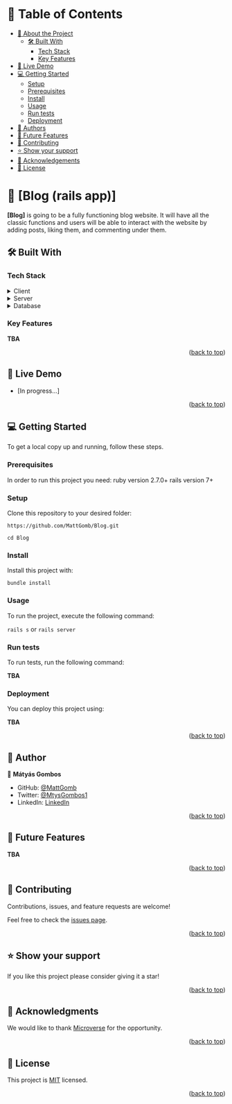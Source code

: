 <a name="readme-top"></a>

# 📗 Table of Contents

- [📖 About the Project](#about-project)
  - [🛠 Built With](#built-with)
    - [Tech Stack](#tech-stack)
    - [Key Features](#key-features)
- [🚀 Live Demo](#live-demo)
- [💻 Getting Started](#getting-started)
  - [Setup](#setup)
  - [Prerequisites](#prerequisites)
  - [Install](#install)
  - [Usage](#usage)
  - [Run tests](#run-tests)
  - [Deployment](#deployment)
- [👥 Authors](#authors)
- [🔭 Future Features](#future-features)
- [🤝 Contributing](#contributing)
- [⭐️ Show your support](#support)
- [🙏 Acknowledgements](#acknowledgements)
- [📝 License](#license)


# 📖 [Blog (rails app)] <a name="about-project"></a>

**[Blog]** is going to be a fully functioning blog website. It will have all the classic functions and users will be able to interact with the website by adding posts, liking them, and commenting under them.


## 🛠 Built With <a name="built-with"></a>

### Tech Stack <a name="tech-stack"></a>


<details>
  <summary>Client</summary>
  <ul>
    <li><a href="https://www.ruby-lang.org/en/">Ruby</a></li>
  </ul>
</details>

<details>
  <summary>Server</summary>
  <ul>
    <li><a href="https://guides.rubyonrails.org/index.html">Ruby on Rails</a></li>
  </ul>
</details>

<details>
<summary>Database</summary>
  <ul>
    <li><a href="https://www.postgresql.org/">PostgreSQL</a></li>
  </ul>
</details>


### Key Features <a name="key-features"></a>

**TBA**

<p align="right">(<a href="#readme-top">back to top</a>)</p>


## 🚀 Live Demo <a name="live-demo"></a>

- [In progress...]

<p align="right">(<a href="#readme-top">back to top</a>)</p>


## 💻 Getting Started <a name="getting-started"></a>

To get a local copy up and running, follow these steps.

### Prerequisites

In order to run this project you need:
ruby version 2.7.0+
rails version 7+

### Setup

Clone this repository to your desired folder:

`https://github.com/MattGomb/Blog.git`

`cd Blog`


### Install

Install this project with:

  `bundle install`


### Usage

To run the project, execute the following command:

`rails s` or `rails server`

### Run tests

To run tests, run the following command:

**TBA**


### Deployment

You can deploy this project using:

**TBA**


<p align="right">(<a href="#readme-top">back to top</a>)</p>


## 👥 Author <a name="authors"></a>

👤 **Mátyás Gombos**

- GitHub: [@MattGomb](https://github.com/MattGomb)
- Twitter: [@MtysGombos1](https://twitter.com/MtysGombos1)
- LinkedIn: [LinkedIn](https://www.linkedin.com/in/gombos-matyas/)

<p align="right">(<a href="#readme-top">back to top</a>)</p>

## 🔭 Future Features <a name="future-features"></a>

**TBA**

<p align="right">(<a href="#readme-top">back to top</a>)</p>


## 🤝 Contributing <a name="contributing"></a>

Contributions, issues, and feature requests are welcome!

Feel free to check the [issues page](../../issues/).

<p align="right">(<a href="#readme-top">back to top</a>)</p>

## ⭐️ Show your support <a name="support"></a>


If you like this project please consider giving it a star!

<p align="right">(<a href="#readme-top">back to top</a>)</p>

## 🙏 Acknowledgments <a name="acknowledgements"></a>

We would like to thank [Microverse](https://www.microverse.org/) for the opportunity.

<p align="right">(<a href="#readme-top">back to top</a>)</p>

## 📝 License <a name="license"></a>

This project is [MIT](./LICENSE) licensed.

<p align="right">(<a href="#readme-top">back to top</a>)</p>
